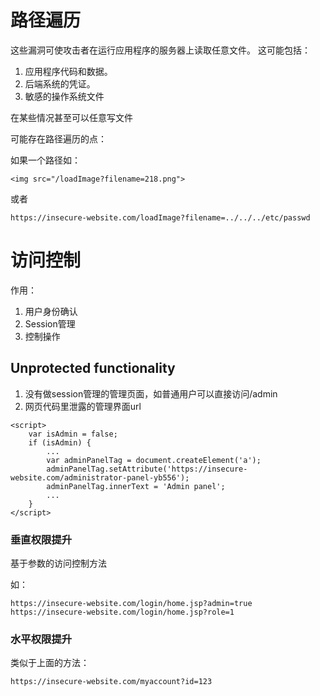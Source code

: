 # 路径遍历

这些漏洞可使攻击者在运行应用程序的服务器上读取任意文件。 这可能包括：
1. 应用程序代码和数据。
2. 后端系统的凭证。
3. 敏感的操作系统文件

在某些情况甚至可以任意写文件


可能存在路径遍历的点：

如果一个路径如：
```
<img src="/loadImage?filename=218.png">
```

或者
```
https://insecure-website.com/loadImage?filename=../../../etc/passwd
```

# 访问控制

作用：
1. 用户身份确认
2. Session管理
3. 控制操作


## Unprotected functionality

1. 没有做session管理的管理页面，如普通用户可以直接访问/admin
2. 网页代码里泄露的管理界面url
```
<script>
	var isAdmin = false;
	if (isAdmin) {
		...
		var adminPanelTag = document.createElement('a');
		adminPanelTag.setAttribute('https://insecure-website.com/administrator-panel-yb556');
		adminPanelTag.innerText = 'Admin panel';
		...
	}
</script>
```

### 垂直权限提升
基于参数的访问控制方法

如：
```
https://insecure-website.com/login/home.jsp?admin=true
https://insecure-website.com/login/home.jsp?role=1
```

### 水平权限提升

类似于上面的方法：
```
https://insecure-website.com/myaccount?id=123
```